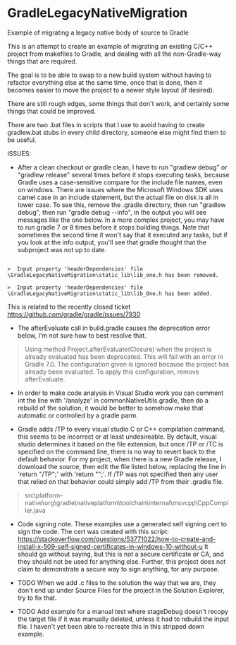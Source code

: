 # GradleLegacyNativeMigration
Example of migrating a legacy native body of source to Gradle

This is an attempt to create an example of migrating an existing C/C++ project from makefiles to Gradle, and dealing with all the non-Gradle-way things that are required.

The goal is to be able to swap to a new build system without having to refactor everything else at the same time, once that is done, then it becomes easier to move the project to a newer style layout (if desired).

There are still rough edges, some things that don't work, and certainly some things that could be improved.

There are two .bat files in scripts that I use to avoid having to create gradlew.bat stubs in every child directory, someone else might find them to be useful.

ISSUES:

* After a clean checkout or gradle clean, I have to run "gradlew debug" or "gradlew release" several times before it stops executing tasks, because Gradle
  uses a case-sensitive compare for the include file names, even on windows.
  There are issues where the Microsoft Windows SDK uses camel case in an include statement, but the actual file on disk is all in lower case.
  To see this, remove the .gradle directory, then run "gradlew debug", then run "gradle debug --info", in the output you will see messages like the one below. In a more complex project, you may have to run gradle 7 or 8 times before it stops building things.
  Note that sometimes the second time it won't say that it executed any tasks, but if you look at the info output, you'll see that gradle thought that the subproject  was not up to date.
```>Task ':subsystem_b:server_1:compileDebugCpp' is not up-to-date because:

>  Input property 'headerDependencies' file \GradleLegacyNativeMigration\static_lib\lib_one.h has been removed.

>  Input property 'headerDependencies' file \GradleLegacyNativeMigration\static_lib\lib_One.h has been added.

```
This is related to the recently closed ticket https://github.com/gradle/gradle/issues/7930


* The afterEvaluate call in build.gradle causes the deprecation error below, I'm not sure how to best resolve that.
>Using method Project.afterEvaluate(Closure) when the project is already evaluated has been deprecated. This will fail with an error in Gradle 7.0. The configuration given is ignored because the project has already been evaluated. To apply this configuration, remove afterEvaluate.

* In order to make code analysis in Visual Studio work you can comment int the line with '/analyze' in commonNativeUtils.gradle, then do a
  rebuild of the solution, it would be better to somehow make that automatic or controlled by a gradle parm.

* Gradle adds /TP to every visual studio C or C++ compilation command, this seems to be incorrect or  at least undesireable.
  By default, visual studio determines it based on the file extension, but once /TP or /TC is specified on the
  command line, there is no way to revert back to the default behavior.
  For my project, when there is a new Gradle release, I download the source,
  then edit the flie listed below, replacing the line in  'return "/TP";' with 'return "";'.
  If /TP was not specified then any user that relied on that behavior could
  simply add /TP from their .gradle file.
> src\platform-native\org\gradle\nativeplatform\toolchain\internal\msvcpp\CppCompiler.java

* Code signing note. These examples use a generated self signing cert to sign the code. The cert was created with this script: https://stackoverflow.com/questions/53771022/how-to-create-and-install-x-509-self-signed-certificates-in-windows-10-without-u
  It should go without saying, but this is not a secure certificate or CA, and they should not be used for anything else. Further, this project does not claim to demonstrate a secure way to sign anything, for any purpose.

* TODO When we add .c files to the solution the way that we are, they don't end up under Source Files for the project in the Solution Explorer, try to fix that.

* TODO Add example for a manual test where stageDebug doesn't recopy the target file if it was manually deleted, unless it had to rebuild the input file. I haven't yet been able to recreate this in this stripped down example.
